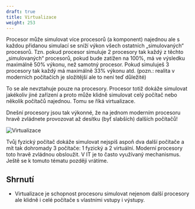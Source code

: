 ```yaml
---
draft: true
title: Virtualizace
weight: 253
---
```


Procesor může simulovat více procesorů (a komponent) najednou ale s každou přidanou simulací se sníží výkon všech ostatních „simulovaných“ procesorů. Tzn. pokud procesor simuluje 2 procesory tak každý z těchto „simulovaných“ procesorů, pokud bude zatížen na 100%, má ve výsledku maximálně 50% výkonu, než samotný procesor. Pokud simuluješ 3 procesory tak každý má maximálně 33% výkonu atd. (pozn.: realita v moderních počítačích je složitější ale to není teď důležité)

To se ale nevztahuje pouze na procesory. Procesor totiž dokáže simulovat jakékoliv jiné zařízení a proto může klidně simulovat celý počítač nebo několik počítačů najednou. Tomu se říká virtualizace.

Dnešní procesory jsou tak výkonné, že na jednom moderním procesoru hravě zvládnete provozovat až desítku (byť slabších) dalších počítačů!

![Virtualizace](/jak-se-stat-ajtakem/fyzicka-vrstva/procesor/virtualizace.png)

<div class="note1">

Tvůj fyzický počítač dokáže simulovat nejspíš aspoň dva další počítače a mít tak dohromady 3 počítače: 1 fyzický a 2 virtuální. Moderní procesory toto hravě zvládnou obsloužit. V IT je to často využívaný mechanismus. Ještě se k tomuto tématu později vrátíme.

</div>

## Shrnutí

- Virtualizace je schopnost procesoru simulovat nejenom další procesory ale klidně i celé počítače s vlastními vstupy i výstupy.